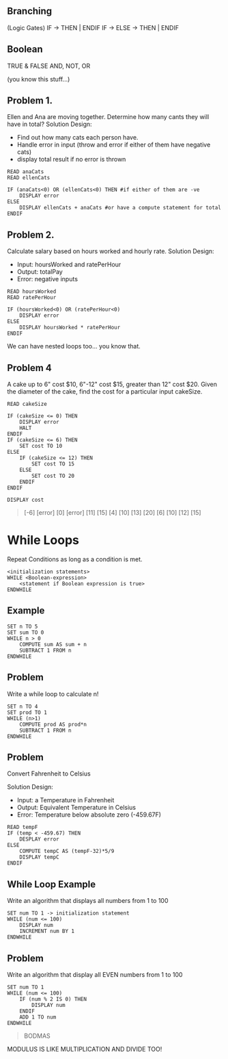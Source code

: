 ## Branching
(Logic Gates)
IF $\rightarrow$ THEN | ENDIF
IF $\rightarrow$ ELSE $\rightarrow$ THEN | ENDIF

## Boolean
TRUE & FALSE
AND, NOT, OR

(you know this stuff…)

## Problem 1.
Ellen and Ana are moving together. Determine how many cants they will have in total?
Solution Design:
- Find out how many cats each person have.
- Handle error in input (throw and error if either of them have negative cats)
- display total result if no error is thrown
```Algorithm
READ anaCats
READ ellenCats

IF (anaCats<0) OR (ellenCats<0) THEN #if either of them are -ve
	DISPLAY error
ELSE 
	DISPLAY ellenCats + anaCats #or have a compute statement for total
ENDIF
```

## Problem 2.
Calculate salary based on hours worked and hourly rate.
Solution Design:
- Input: hoursWorked and ratePerHour
- Output: totalPay
- Error: negative inputs
```pseudocode
READ hoursWorked
READ ratePerHour

IF (hoursWorked<0) OR (ratePerHour<0)
	DISPLAY error
ELSE 
	DISPLAY hoursWorked * ratePerHour
ENDIF
```
We can have nested loops too... you know that.

## Problem 4
A cake up to 6" cost $10, 6"-12" cost $15, greater than 12" cost $20. Given the diameter of the cake, find the cost for a particular input cakeSize.
```pseudocode
READ cakeSize

IF (cakeSize <= 0) THEN 
	DISPLAY error
	HALT
ENDIF
IF (cakeSize <= 6) THEN
	SET cost TO 10
ELSE
	IF (cakeSize <= 12) THEN
		SET cost TO 15
	ELSE 
		SET cost TO 20
	ENDIF
ENDIF

DISPLAY cost
```
>\[-6] [error]
>\[0] [error]
>\[11] [15]
>\[4] [10]
>\[13] [20]
>\[6] [10]
>\[12] [15]


# While Loops
Repeat Conditions as long as a condition is met.
```
<initialization statements>
WHILE <Boolean-expression>
	<statement if Boolean expression is true>
ENDWHILE
```

## Example 
```pseudocode
SET n TO 5
SET sum TO 0
WHILE n > 0
	COMPUTE sum AS sum + n
	SUBTRACT 1 FROM n
ENDWHILE
```

## Problem 
Write a while loop to calculate n!
```pseudocode
SET n TO 4
SET prod TO 1
WHILE (n>1)
	COMPUTE prod AS prod*n
	SUBTRACT 1 FROM n
ENDWHILE
```

## Problem 
Convert Fahrenheit to Celsius

Solution Design:
- Input: a Temperature in Fahrenheit
- Output: Equivalent Temperature in Celsius
- Error: Temperature below absolute zero (-459.67F)
```pseudocode
READ tempF 
IF (temp < -459.67) THEN 
	DESPLAY error 
ELSE 
	COMPUTE tempC AS (tempF-32)*5/9 
	DISPLAY tempC
ENDIF
```

## While Loop Example 
Write an algorithm that displays all numbers from 1 to 100

```pseudocode
SET num TO 1 -> initialization statement
WHILE (num <= 100)
	DISPLAY num 
	INCREMENT num BY 1
ENDWHILE	
```


## Problem
Write an algorithm that display all EVEN numbers from 1 to 100

```pseudocode 
SET num TO 1
WHILE (num <= 100)
	IF (num % 2 IS 0) THEN
		DISPLAY num 
	ENDIF
	ADD 1 TO num 
ENDWHILE
```


>BODMAS

MODULUS IS LIKE MULTIPLICATION AND DIVIDE TOO!

